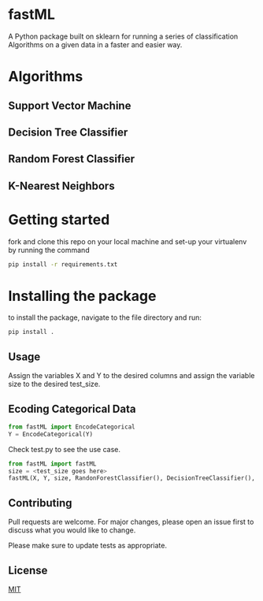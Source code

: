 # fastML
A Python package built on sklearn for running a series of classification Algorithms on a given data in a faster and easier way.
# Algorithms
## Support Vector Machine
## Decision Tree Classifier
## Random Forest Classifier
## K-Nearest Neighbors

# Getting started
fork and clone this repo on your local machine and set-up your virtualenv by running the command 
```bash
pip install -r requirements.txt
```
# Installing the package
to install the package, navigate to the file directory and run:
```bash
pip install .
```
## Usage
Assign the variables X and Y to the desired columns and assign the variable size to the desired test_size.
## Ecoding Categorical Data 
```python 
from fastML import EncodeCategorical
Y = EncodeCategorical(Y)
```

Check test.py to see the use case.
```python
from fastML import fastML
size = <test_size goes here>
fastML(X, Y, size, RandonForestClassifier(), DecisionTreeClassifier(), KNeighborsClassifier(), SVC())
```
## Contributing
Pull requests are welcome. For major changes, please open an issue first to discuss what you would like to change.

Please make sure to update tests as appropriate.

## License
[MIT](https://choosealicense.com/licenses/mit/)
